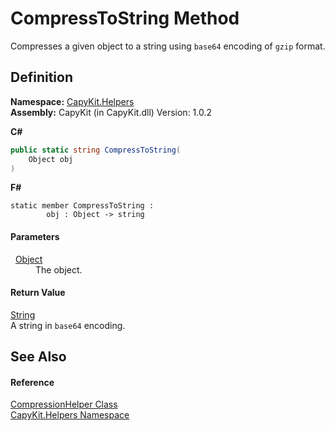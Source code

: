 # CompressToString Method


Compresses a given object to a string using `base64` encoding of `gzip` format.



## Definition
**Namespace:** <a href="N_CapyKit_Helpers.md">CapyKit.Helpers</a>  
**Assembly:** CapyKit (in CapyKit.dll) Version: 1.0.2

**C#**
``` C#
public static string CompressToString(
	Object obj
)
```
**F#**
``` F#
static member CompressToString : 
        obj : Object -> string 
```



#### Parameters
<dl><dt>  <a href="https://learn.microsoft.com/dotnet/api/system.object" target="_blank" rel="noopener noreferrer">Object</a></dt><dd>The object.</dd></dl>

#### Return Value
<a href="https://learn.microsoft.com/dotnet/api/system.string" target="_blank" rel="noopener noreferrer">String</a>  
A string in `base64` encoding.

## See Also


#### Reference
<a href="T_CapyKit_Helpers_CompressionHelper.md">CompressionHelper Class</a>  
<a href="N_CapyKit_Helpers.md">CapyKit.Helpers Namespace</a>  
